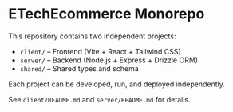 # ETechEcommerce Monorepo

This repository contains two independent projects:

- `client/` – Frontend (Vite + React + Tailwind CSS)
- `server/` – Backend (Node.js + Express + Drizzle ORM)
- `shared/` – Shared types and schema

Each project can be developed, run, and deployed independently.

See `client/README.md` and `server/README.md` for details.
